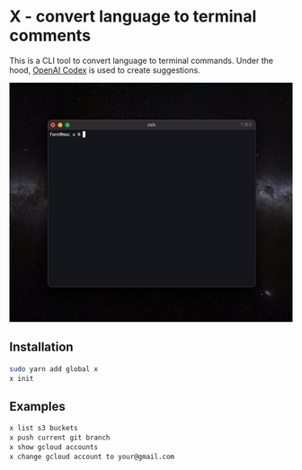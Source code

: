 
# X - convert language to terminal comments

This is a CLI tool to convert language to terminal commands. Under the hood, [OpenAI Codex](https://openai.com/blog/openai-codex) is used to create suggestions.

![X Preview](assets/preview.gif)

## Installation
```bash
sudo yarn add global x
x init
```

## Examples
```bash
x list s3 buckets
x push current git branch
x show gcloud accounts
x change gcloud account to your@gmail.com
```
